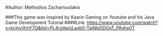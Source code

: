 #Author: Methodios Zacharioudakis

###This game was inspired by Kaarin Gaming on Youtube and his Java Game Development Tutorial
####Link: https://www.youtube.com/watch?v=kclnyiXmY7Q&list=PL4rzdwizLaxb0-TajNIp5DOoT_PAxhx0T
